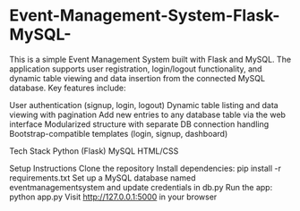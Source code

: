 # Event-Management-System-Flask-MySQL-
This is a simple Event Management System built with Flask and MySQL. The application supports user registration, login/logout functionality, and dynamic table viewing and data insertion from the connected MySQL database. Key features include:

User authentication (signup, login, logout)
Dynamic table listing and data viewing with pagination
Add new entries to any database table via the web interface
Modularized structure with separate DB connection handling
Bootstrap-compatible templates (login, signup, dashboard)

Tech Stack
Python (Flask)
MySQL
HTML/CSS 

Setup Instructions
Clone the repository
Install dependencies: pip install -r requirements.txt
Set up a MySQL database named eventmanagementsystem and update credentials in db.py
Run the app: python app.py
Visit http://127.0.0.1:5000 in your browser
